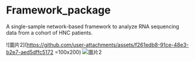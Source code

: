 # Framework_package
A single-sample network-based framework to analyze RNA sequencing data from a cohort of HNC patients.


![圖片2](https://github.com/user-attachments/assets/f261edb8-91ce-48e3-b2e7-aed5dffc5172 =100x200)
![圖片2](https://github.com/user-attachments/assets/346b6e00-9607-430e-bd08-7b55f90c4c41=100x200)
